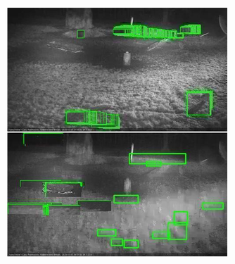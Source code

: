 ![20201117-174556-175559](in2/20201117/20201117-174556-175559_0_.jpg)
![20201117-175605-180611](in2/20201117/20201117-175605-180611_0_.jpg)
